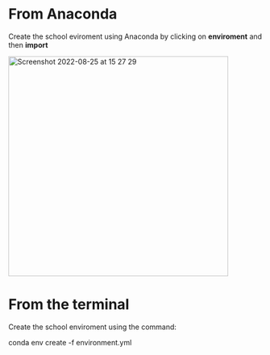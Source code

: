 # From Anaconda

Create the school eviroment using Anaconda by clicking on **enviroment** and then **import**

<img width="436" alt="Screenshot 2022-08-25 at 15 27 29" src="https://user-images.githubusercontent.com/22915518/186677370-fd83f9c2-462a-4b1d-b451-35753cf8270e.png">

# From the terminal
Create the school enviroment using the command:

conda env create -f environment.yml



